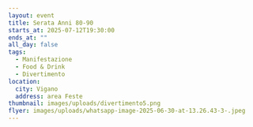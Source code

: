 ```yaml
---
layout: event
title: Serata Anni 80-90
starts_at: 2025-07-12T19:30:00
ends_at: ""
all_day: false
tags:
  - Manifestazione
  - Food & Drink
  - Divertimento
location:
  city: Vigano
  address: area Feste
thumbnail: images/uploads/divertimento5.png
flyer: images/uploads/whatsapp-image-2025-06-30-at-13.26.43-3-.jpeg
---
```

